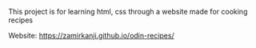 This project is for learning html, css through a website made for cooking recipes

Website: https://zamirkanji.github.io/odin-recipes/